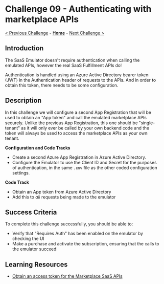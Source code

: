 # Challenge 09 - Authenticating with marketplace APIs

[< Previous Challenge](./Challenge-08.md) - **[Home](../README.md)** - [Next Challenge >](./Challenge-10.md)

## Introduction

The SaaS Emulator doesn't require authentication when calling the emulated APIs, however the real SaaS Fulfillment APIs do!

Authentication is handled using an Azure Active Directory bearer token (JWT) in the Authentication header of requests to the APIs. And in order to obtain this token, there needs to be some configuration.

## Description

In this challenge we will configure a second App Registration that will be used to obtain an "App token" and call the emulated marketplace APIs securely. Unlike the previous App Registration, this one should be "single-tenant" as it will only ever be called by your own backend code and the token will always be used to access the marketplace APIs as your own tenant.

**Configuration and Code Tracks**

- Create a second Azure App Registration in Azure Active Directory. 
- Configure the Emulator to use the Client ID and Secret for the purposes of authentication, in the same `.env` file as the other coded configuration settings.

**Code Track**

- Obtain an App token from Azure Active Directory
- Add this to _all_ requests being made to the emulator

## Success Criteria

To complete this challenge successfully, you should be able to:
- Verify that "Requires Auth" has been enabled on the emulator by checking the UI
- Make a purchase and activate the subscription, ensuring that the calls to the emulator succeed

## Learning Resources

- [Obtain an access token for the Marketplace SaaS APIs](https://learn.microsoft.com/en-us/partner-center/marketplace/partner-center-portal/pc-saas-registration#how-to-get-the-publishers-authorization-token)
